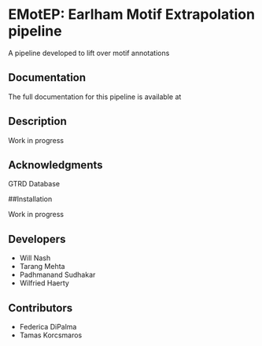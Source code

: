 # EMotEP: Earlham Motif Extrapolation pipeline 

A pipeline developed to lift over motif annotations

## Documentation 

The full documentation for this pipeline is available at 

## Description

Work in progress


## Acknowledgments

GTRD Database

##Installation

Work in progress

## Developers 
- Will Nash
- Tarang Mehta
- Padhmanand Sudhakar
- Wilfried Haerty

## Contributors 

- Federica DiPalma
- Tamas Korcsmaros
